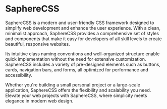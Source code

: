 # SaphereCSS

SaphereCSS is a modern and user-friendly CSS framework designed to simplify web development and enhance the user experience. With a clean, minimalist approach, SaphereCSS provides a comprehensive set of styles and components that make it easy for developers of all skill levels to create beautiful, responsive websites.

Its intuitive class naming conventions and well-organized structure enable quick implementation without the need for extensive customization. SaphereCSS includes a variety of pre-designed elements such as buttons, cards, navigation bars, and forms, all optimized for performance and accessibility.

Whether you're building a small personal project or a large-scale application, SaphereCSS offers the flexibility and scalability you need. Elevate your web projects with SaphereCSS, where simplicity meets elegance in modern web design.
